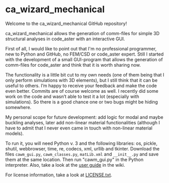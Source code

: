 # ca_wizard_mechanical
Welcome to the ca_wizard_mechanical GitHub repository!

ca_wizard_mechanical allows the generation of comm-files for simple 3D structural analyses in code_aster with an interactive GUI.

First of all, I would like to point out that I'm no professional programmer, new to Python and GitHub, no FEM/CSD or code_aster expert. Still I started with the development of a small GUI-program that allows the generation of comm-files for code_aster and think that it is worth sharing now.

The functionality is a little bit cut to my own needs (one of them being that I only perform simulations with 3D elements), but I still think that it can be useful to others. I’m happy to receive your feedback and make the code even better. Commits are of course welcome as well.
I recently did some work on the code and wasn’t able to test it a lot (especially with simulations). So there is a good chance one or two bugs might be hiding somewhere.

My personal scope for future development: add logic for modal and maybe buckling analyses, later add non-linear material functionalities (although I have to admit that I never even came in touch with non-linear material models).

To run it, you will need Python v. 3 and the following libraries: os, pickle, shutil, webbrowser, time, re, codecs, xml, urllib and tkinter. Download the files `cawm_gui.py`, `cawm_classes.py`, `matLib.xml` and `__init__.py` and save them at the same location. Then run "cawm_gui.py" in the Python interpreter. Also, take a look at the [user guide](https://github.com/kaktus018/ca_wizard_mechanical/wiki/User-Guide) in the wiki.

For license information, take a look at [LICENSE.txt](https://github.com/kaktus018/ca_wizard_mechanical/LICENSE.txt).

